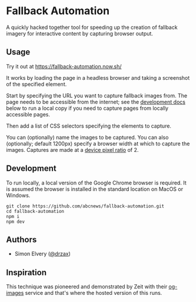 # Fallback Automation

A quickly hacked together tool for speeding up the creation of fallback imagery for interactive content by capturing browser output.

## Usage

Try it out at https://fallback-automation.now.sh/

It works by loading the page in a headless browser and taking a screenshot of the specified element.

Start by specifying the URL you want to capture fallback images from. The page needs to be accessible from the internet; see the [development docs](#development) below to run a local copy if you need to capture pages from locally accessible pages.

Then add a list of CSS selectors specifying the elements to capture.

You can (optionally) name the images to be captured. You can also (optionally; default 1200px) specify a browser width at which to capture the images. Captures are made at a [device pixel ratio](https://developer.mozilla.org/en-US/docs/Web/API/Window/devicePixelRatio) of 2.

## Development

To run locally, a local version of the Google Chrome browser is required. It is assumed the browser is installed in the standard location on MacOS or Windows.

```
git clone https://github.com/abcnews/fallback-automation.git
cd fallback-automation
npm i
npm dev
```

## Authors

- Simon Elvery ([@drzax](https://githumb.com/drzax))

## Inspiration

This technique was pioneered and demonstrated by Zeit with their [og-images](https://og-image.now.sh/) service and that's where the hosted version of this runs.
